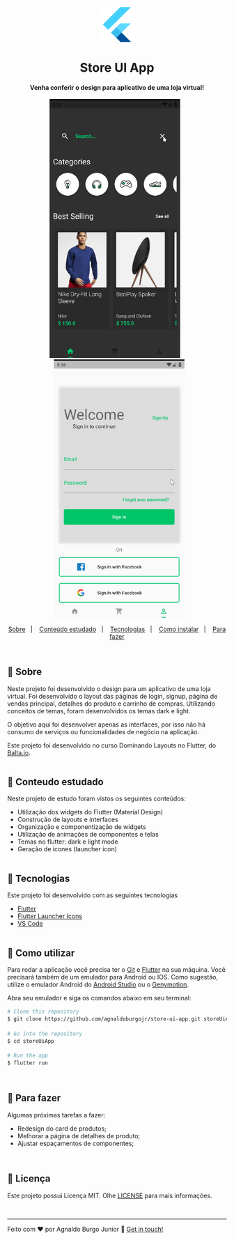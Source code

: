 <div align="center" >
  <img alt="Flutter Logo" src="./github/flutter.png" width='80px'>
</div>
<h1 align="center" >
    Store UI App
</h1>

<h4 align="center">
  Venha conferir o design para aplicativo de uma loja virtual!
</h4>
<div align="center" >
  <img alt="Project demo dark" src="./github/shopping-dark.gif" width='300px' style="margin-right:10px">

  <img alt="Project demo light" src="./github/shopping-light.gif" width='300px' style="margin-left:10px">
</div>

<p align="center">
  <a href="#large_blue_diamond-sobre">Sobre</a>&nbsp;&nbsp;&nbsp;|&nbsp;&nbsp;&nbsp;
  <a href="#large_blue_diamond-conteudo-estudado">Conteúdo estudado</a>&nbsp;&nbsp;&nbsp;|&nbsp;&nbsp;&nbsp;
  <a href="#large_blue_diamond-tecnologias">Tecnologias</a>&nbsp;&nbsp;&nbsp;|&nbsp;&nbsp;&nbsp;
  <a href="#large_blue_diamond-como-utilizar">Como instalar</a>&nbsp;&nbsp;&nbsp;|&nbsp;&nbsp;&nbsp;
  <a href="#large_blue_diamond-para-fazer">Para fazer</a>
</p>
<br/>

## :large_blue_diamond: Sobre

Neste projeto foi desenvolvido o design para um aplicativo de uma loja virtual. Foi desenvolvido o layout das páginas de login, signup, página de vendas principal, detalhes do produto e carrinho de compras. Utilizando conceitos de temas, foram desenvolvidos os temas dark e light.

O objetivo aqui foi desenvolver apenas as interfaces, por isso não há consumo de serviços ou funcionalidades de negócio na aplicação.

Este projeto foi desenvolvido no curso Dominando Layouts no Flutter, do [Balta.io](https://balta.io/).
<br/>
<br/>

## :large_blue_diamond: Conteudo estudado

Neste projeto de estudo foram vistos os seguintes conteúdos:

- Utilização dos widgets do Flutter (Material Design)
- Construção de layouts e interfaces
- Organização e componentização de widgets
- Utilização de animações de componentes e telas
- Temas no flutter: dark e light mode
- Geração de ícones (launcher icon)
  <br/>
  <br/>

## :large_blue_diamond: Tecnologias

Este projeto foi desenvolvido com as seguintes tecnologias

- [Flutter](https://flutter.dev/)
- [Flutter Launcher Icons](https://pub.dev/packages/flutter_launcher_icons)
- [VS Code][vc]
  <br/>
  <br/>

## :large_blue_diamond: Como utilizar

Para rodar a aplicação você precisa ter o [Git](https://git-scm.com) e [Flutter](https://flutter.dev/) na sua máquina. Você precisará também de um emulador para Android ou IOS.
Como sugestão, utilize o emulador Android do [Android Studio](https://developer.android.com/studio) ou o [Genymotion](https://www.genymotion.com/).

Abra seu emulador e siga os comandos abaixo em seu terminal:

```bash
# Clone this repository
$ git clone https://github.com/agnaldoburgojr/store-ui-app.git storeUiApp

# Go into the repository
$ cd storeUiApp

# Run the app
$ flutter run
```

<br/>

## :large_blue_diamond: Para fazer

Algumas próximas tarefas a fazer:

- Redesign do card de produtos;
- Melhorar a página de detalhes de produto;
- Ajustar espaçamentos de componentes;

<br/>

## :large_blue_diamond: Licença

Este projeto possui Licença MIT. Olhe [LICENSE](https://github.com/agnaldoburgojr/store-ui-app/blob/master/LICENCE) para mais informações.

<br/>

---

Feito com ♥ por Agnaldo Burgo Junior :wave: [Get in touch!](https://www.linkedin.com/in/agnaldo-burgo-junior/)

[vc]: https://code.visualstudio.com/
